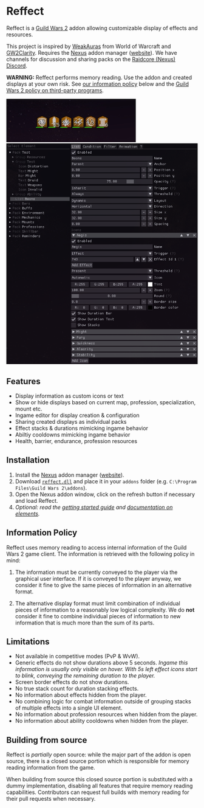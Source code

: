# Reffect
Reffect is a [Guild Wars 2](https://guildwars2.com) addon allowing customizable display of effects and resources.

This project is inspired by [WeakAuras](https://github.com/WeakAuras/WeakAuras2) from World of Warcraft and [GW2Clarity](https://github.com/Friendly0Fire/GW2Clarity).
Requires the [Nexus](https://github.com/RaidcoreGG/Nexus) addon manager ([website](https://raidcore.gg/Nexus)). We have channels for discussion and sharing packs on the [Raidcore (Nexus) Discord](https://discord.gg/raidcore).

**WARNING:** Reffect performs memory reading. Use the addon and created displays at your own risk. See [our information policy](#information-policy) below and the [Guild Wars 2 policy on third-party programs](https://help.guildwars2.com/hc/en-us/articles/360013625034-Policy-Third-Party-Programs).

![Boons display](./docs/img/boons.png)
![Editor](./docs/img/editor.png)

## Features
- Display information as custom icons or text
- Show or hide displays based on current map, profession, specialization, mount etc.
- Ingame editor for display creation & configuration
- Sharing created displays as individual packs
- Effect stacks & durations mimicking ingame behavior
- Abiltiy cooldowns mimicking ingame behavior
- Health, barrier, endurance, profession resources

## Installation
1. Install the [Nexus](https://github.com/RaidcoreGG/Nexus) addon manager ([website](https://raidcore.gg/Nexus)).
2. Download [`reffect.dll`](../../releases/latest) and place it in your `addons` folder (e.g. `C:\Program Files\Guild Wars 2\addons`).
3. Open the Nexus addon window, click on the refresh button if necessary and load Reffect.
4. *Optional: read the [getting started guide](./docs/getting-started.md) and [documentation on elements](./docs/elements.md).*

## Information Policy
Reffect uses memory reading to access internal information of the Guild Wars 2 game client.
The information is retrieved with the following policy in mind:

1. The information must be currently conveyed to the player via the graphical user interface. If it is conveyed to the player anyway, we consider it fine to give the same pieces of information in an alternative format.

2. The alternative display format must limit combination of individual pieces of information to a reasonably low logical complexity. We do **not** consider it fine to combine individual pieces of information to new information that is much more than the sum of its parts.

## Limitations 
- Not available in competitive modes (PvP & WvW).
- Generic effects do not show durations above 5 seconds. *Ingame this information is usually only visible on hover. With 5s left effect icons start to blink, conveying the remaining duration to the player.*
- Screen border effects do not show durations.
- No true stack count for duration stacking effects.
- No information about effects hidden from the player.
- No combining logic for combat information outside of grouping stacks of multiple effects into a single UI element.
- No information about profession resources when hidden from the player.
- No information about ability cooldowns when hidden from the player.

## Building from source
Reffect is *partially* open source: while the major part of the addon is open source, there is a closed source portion which is responsible for memory reading information from the game.

When building from source this closed source portion is substituted with a dummy implementation, disabling all features that require memory reading capabilities.
Contributors can request full builds with memory reading for their pull requests when necessary.
